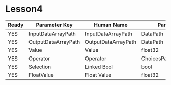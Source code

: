 # Lesson4

| Ready | Parameter Key | Human Name | Parameter Type | Parameter Class |
|-------|---------------|------------|-----------------|----------------|
| YES | InputDataArrayPath | InputDataArrayPath | DataPath | ArraySelectionParameter |
| YES | OutputDataArrayPath | OutputDataArrayPath | DataPath | ArrayCreationParameter |
| YES | Value | Value | float32 | Float32Parameter |
| YES | Operator | Operator | ChoicesParameter::ValueType | ChoicesParameter |
| YES | Selection | Linked Bool | bool | BoolParameter |
| YES | FloatValue | Float Value | float32 | Float32Parameter |
